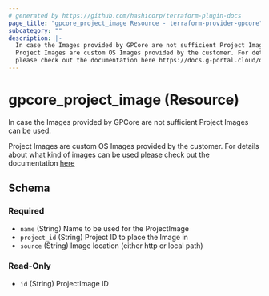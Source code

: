 ```yaml
---
# generated by https://github.com/hashicorp/terraform-plugin-docs
page_title: "gpcore_project_image Resource - terraform-provider-gpcore"
subcategory: ""
description: |-
  In case the Images provided by GPCore are not sufficient Project Images can be used.
  Project Images are custom OS Images provided by the customer. For details about what kind of images can be used
  please check out the documentation here https://docs.g-portal.cloud/operations/custom-images/#uploading-images
---
```


# gpcore_project_image (Resource)

In case the Images provided by GPCore are not sufficient Project Images can be used.

Project Images are custom OS Images provided by the customer. For details about what kind of images can be used
please check out the documentation [here](https://docs.g-portal.cloud/operations/custom-images/#uploading-images)



<!-- schema generated by tfplugindocs -->
## Schema

### Required

- `name` (String) Name to be used for the ProjectImage
- `project_id` (String) Project ID to place the Image in
- `source` (String) Image location (either http or local path)

### Read-Only

- `id` (String) ProjectImage ID
